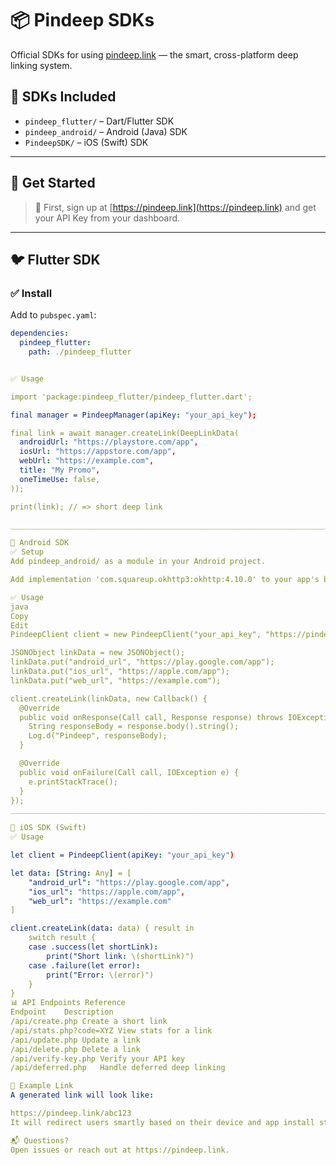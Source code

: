 # 📦 Pindeep SDKs

Official SDKs for using [pindeep.link](https://pindeep.link) — the smart, cross-platform deep linking system.

## 📁 SDKs Included

- `pindeep_flutter/` – Dart/Flutter SDK
- `pindeep_android/` – Android (Java) SDK
- `PindeepSDK/` – iOS (Swift) SDK

---

## 🔐 Get Started

> 📌 First, sign up at [https://pindeep.link](https://pindeep.link) and get your API Key from your dashboard.

---

## 🐦 Flutter SDK

### ✅ Install
Add to `pubspec.yaml`:
```yaml
dependencies:
  pindeep_flutter:
    path: ./pindeep_flutter


✅ Usage

import 'package:pindeep_flutter/pindeep_flutter.dart';

final manager = PindeepManager(apiKey: "your_api_key");

final link = await manager.createLink(DeepLinkData(
  androidUrl: "https://playstore.com/app",
  iosUrl: "https://appstore.com/app",
  webUrl: "https://example.com",
  title: "My Promo",
  oneTimeUse: false,
));

print(link); // => short deep link

____________________________________________________________________________________

🤖 Android SDK
✅ Setup
Add pindeep_android/ as a module in your Android project.

Add implementation 'com.squareup.okhttp3:okhttp:4.10.0' to your app's build.gradle.

✅ Usage
java
Copy
Edit
PindeepClient client = new PindeepClient("your_api_key", "https://pindeep.link/api");

JSONObject linkData = new JSONObject();
linkData.put("android_url", "https://play.google.com/app");
linkData.put("ios_url", "https://apple.com/app");
linkData.put("web_url", "https://example.com");

client.createLink(linkData, new Callback() {
  @Override
  public void onResponse(Call call, Response response) throws IOException {
    String responseBody = response.body().string();
    Log.d("Pindeep", responseBody);
  }

  @Override
  public void onFailure(Call call, IOException e) {
    e.printStackTrace();
  }
});
____________________________________________________________________________________

🍎 iOS SDK (Swift)
✅ Usage

let client = PindeepClient(apiKey: "your_api_key")

let data: [String: Any] = [
    "android_url": "https://play.google.com/app",
    "ios_url": "https://apple.com/app",
    "web_url": "https://example.com"
]

client.createLink(data: data) { result in
    switch result {
    case .success(let shortLink):
        print("Short link: \(shortLink)")
    case .failure(let error):
        print("Error: \(error)")
    }
}
📊 API Endpoints Reference
Endpoint	Description
/api/create.php	Create a short link
/api/stats.php?code=XYZ	View stats for a link
/api/update.php	Update a link
/api/delete.php	Delete a link
/api/verify-key.php	Verify your API key
/api/deferred.php	Handle deferred deep linking

📎 Example Link
A generated link will look like:

https://pindeep.link/abc123
It will redirect users smartly based on their device and app install state.

📬 Questions?
Open issues or reach out at https://pindeep.link.